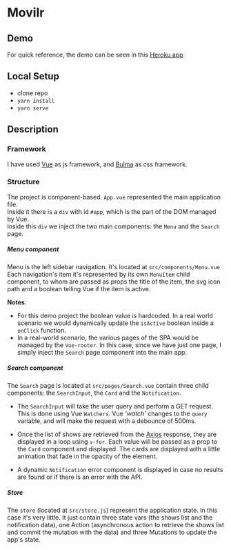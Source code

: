 # Movilr

## Demo

For quick reference, the demo can be seen in this [Heroku app](https://movilr.herokuapp.com/)

## Local Setup

- clone repo
- `yarn install`
- `yarn serve`


## Description

### Framework

I have used [Vue](https://vuejs.org/) as js framework, and [Bulma](https://bulma.io/) as css framework.

### Structure

The project is component-based.
`App.vue` represented the main application file.<br/>
Inside it there is a `div` with id `#app`, which is the part of the DOM managed by Vue. <br/>
Inside this `div` we inject the two main components: the `Menu` and the `Search` page.

##### Menu component

Menu is the left sidebar navigation. It's located at `src/components/Menu.vue` <br/>
Each navigation's item it's represented by its own `MenuItem` child component, to whom are passed as props the title of the item, the svg icon path and a boolean telling Vue if the item is active.

**Notes**: 
- For this demo project the boolean value is hardcoded. In a real world scenario we would dynamically update the `isActive` boolean inside a `onClick` function.
- In a real-world scenario, the various pages of the SPA would be managed by the `Vue-router`. In this case, since we have just one page, I simply inject the `Search` page component into the main app.


##### Search component

The `Search` page is located at `src/pages/Search.vue` contain three child components: the `SearchInput`, the `Card` and the `Notification`.

- The `SearchInput` will take the user query and perform a GET request.
This is done using Vue `Watchers`. Vue _'watch'_ changes to the `query` variable, and will make the request with a debounce of 500ms.

- Once the list of shows are retrieved from the [Axios](https://github.com/axios/axios) response, they are displayed in a loop using `v-for`. Each value will be passed as a prop to the `Card` component and displayed.
The cards are displayed with a little animation that fade in the opacity of the element.

- A dynamic `Notification` error component is displayed in case no results are found or if there is an error with the API.

##### Store

The `store` (located at `src/store.js`) represent the application state. In this case it's very little. It just contain three state vars (the shows list and the notification data), one Action (asynchronous action to retrieve the shows list and commit the mutation with the data) and three Mutations to update the app's state.


